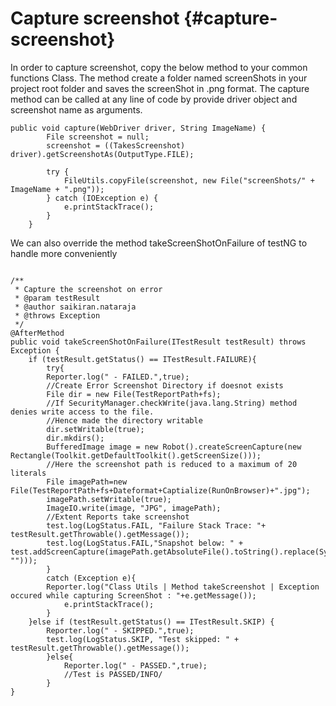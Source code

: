 # Capture screenshot {#capture-screenshot}

In order to capture screenshot, copy the below method to your common functions Class. The method create a folder named screenShots in your project root folder and saves the screenShot in .png format. The capture method can be called at any line of code by provide driver object and screenshot name as arguments.

```
public void capture(WebDriver driver, String ImageName) {
        File screenshot = null;
        screenshot = ((TakesScreenshot) driver).getScreenshotAs(OutputType.FILE);

        try {
            FileUtils.copyFile(screenshot, new File("screenShots/" + ImageName + ".png"));
        } catch (IOException e) {
            e.printStackTrace();
        }
    }
```

We can also override the method takeScreenShotOnFailure of testNG to handle more conveniently

```

/**
 * Capture the screenshot on error
 * @param testResult
 * @author saikiran.nataraja
 * @throws Exception
 */
@AfterMethod 
public void takeScreenShotOnFailure(ITestResult testResult) throws Exception {
	if (testResult.getStatus() == ITestResult.FAILURE){ 
		try{
		Reporter.log(" - FAILED.",true);
		//Create Error Screenshot Directory if doesnot exists
		File dir = new File(TestReportPath+fs);
		//If SecurityManager.checkWrite(java.lang.String) method denies write access to the file.
		//Hence made the directory writable
		dir.setWritable(true); 
		dir.mkdirs();
		BufferedImage image = new Robot().createScreenCapture(new Rectangle(Toolkit.getDefaultToolkit().getScreenSize()));
		//Here the screenshot path is reduced to a maximum of 20 literals
		File imagePath=new File(TestReportPath+fs+Dateformat+Captialize(RunOnBrowser)+".jpg");
		imagePath.setWritable(true);
		ImageIO.write(image, "JPG", imagePath);
		//Extent Reports take screenshot
		test.log(LogStatus.FAIL, "Failure Stack Trace: "+ testResult.getThrowable().getMessage());
		test.log(LogStatus.FAIL,"Snapshot below: " + test.addScreenCapture(imagePath.getAbsoluteFile().toString().replace(System.getProperty("user.dir")+CONSTANTS.fs+"ExtentReports"+CONSTANTS.fs, "")));			
		}    
		catch (Exception e){
		Reporter.log("Class Utils | Method takeScreenshot | Exception occured while capturing ScreenShot : "+e.getMessage());
			e.printStackTrace();
		}
	}else if (testResult.getStatus() == ITestResult.SKIP) {
		Reporter.log(" - SKIPPED.",true);
		test.log(LogStatus.SKIP, "Test skipped: " + testResult.getThrowable().getMessage());
        }else{
        	Reporter.log(" - PASSED.",true);
        	//Test is PASSED/INFO/
        }
}
```



